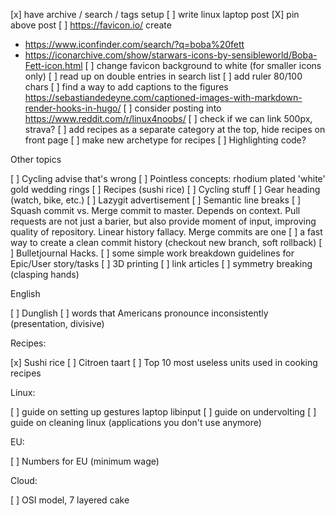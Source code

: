 [x] have archive / search / tags setup
[ ] write linux laptop post
[X] pin above post
[ ] https://favicon.io/ create 
  - https://www.iconfinder.com/search/?q=boba%20fett
  - https://iconarchive.com/show/starwars-icons-by-sensibleworld/Boba-Fett-icon.html
[ ] change favicon background to white (for smaller icons only)
[ ] read up on double entries in search list
[ ] add ruler 80/100 chars
[ ] find a way to add captions to the figures https://sebastiandedeyne.com/captioned-images-with-markdown-render-hooks-in-hugo/ 
[ ] consider posting into https://www.reddit.com/r/linux4noobs/
[ ] check if we can link 500px, strava?
[ ] add recipes as a separate category at the top, hide recipes on front page
[ ] make new archetype for recipes 
[ ] Highlighting code?

Other topics

[ ] Cycling advise that's wrong
[ ] Pointless concepts: rhodium plated 'white' gold wedding rings
[ ] Recipes (sushi rice)
[ ] Cycling stuff
[ ] Gear heading (watch, bike, etc.)
[ ] Lazygit advertisement
[ ] Semantic line breaks
[ ] Squash commit vs. Merge commit to master. Depends on context. Pull requests are not just a barier, but also provide moment of input, improving quality of repository. Linear history fallacy. Merge commits are one
[ ] a fast way to create a clean commit history (checkout new branch, soft rollback)
[ ] Bulletjournal Hacks.
[ ] some simple work breakdown guidelines for Epic/User story/tasks
[ ] 3D printing
[ ] link articles
[ ] symmetry breaking (clasping hands)

English

[ ] Dunglish
[ ] words that Americans pronounce inconsistently (presentation, divisive)

Recipes:

[x] Sushi rice
[ ] Citroen taart
[ ] Top 10 most useless units used in cooking recipes

Linux:

[ ] guide on setting up gestures laptop libinput 
[ ] guide on undervolting
[ ] guide on cleaning linux (applications you don't use anymore)

EU:

[ ] Numbers for EU (minimum wage)

Cloud:

[ ] OSI model, 7 layered cake

